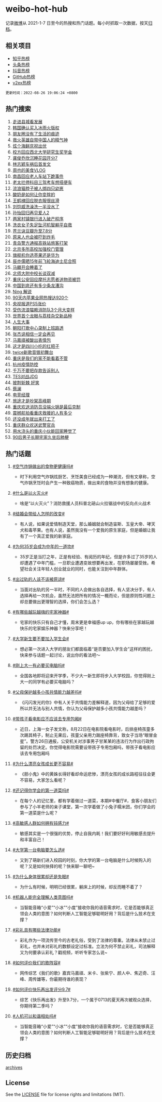 # weibo-hot-hub

记录[微博](https://www.weibo.com)从 2021-1-7 日至今的热搜和热门话题。每小时抓取一次数据，按天[归档](archives)。

## 相关项目

- [知乎热榜](https://github.com/lonnyzhang423/zhihu-hot-hub)
- [头条热榜](https://github.com/lonnyzhang423/toutiao-hot-hub)
- [抖音热榜](https://github.com/lonnyzhang423/douyin-hot-hub)
- [GitHub热榜](https://github.com/lonnyzhang423/github-hot-hub)
- [v2ex热榜](https://github.com/lonnyzhang423/v2ex-hot-hub)


`更新时间：2022-08-26 19:06:24 +0800`

## 热门搜索

1. [走进县城看发展](https://m.weibo.cn/search?containerid=100103type%3D1%26t%3D10%26q%3D%23%E8%B5%B0%E8%BF%9B%E5%8E%BF%E5%9F%8E%E7%9C%8B%E5%8F%91%E5%B1%95%23&stream_entry_id=51&isnewpage=1&extparam=seat%3D1%26c_type%3D51%26dgr%3D0%26cate%3D10103%26filter_type%3Drealtimehot%26pos%3D0%26display_time%3D1661511982%26pre_seqid%3D166151198244804251295&luicode=10000011&lfid=106003type%253D25%2526t%253D3%2526disable_hot%253D1%2526filter_type%253Drealtimehot)
1. [韩国确认买入冰雨火版权](https://m.weibo.cn/search?containerid=100103type%3D1%26t%3D10%26q%3D%23%E9%9F%A9%E5%9B%BD%E7%A1%AE%E8%AE%A4%E4%B9%B0%E5%85%A5%E5%86%B0%E9%9B%A8%E7%81%AB%E7%89%88%E6%9D%83%23&stream_entry_id=31&isnewpage=1&extparam=seat%3D1%26c_type%3D31%26dgr%3D0%26flag%3D1%26lcate%3D5001%26realpos%3D1%26filter_type%3Drealtimehot%26cate%3D0%26pos%3D0%26display_time%3D1661511982%26pre_seqid%3D166151198244804251295&luicode=10000011&lfid=106003type%253D25%2526t%253D3%2526disable_hot%253D1%2526filter_type%253Drealtimehot)
1. [朋友圈没有了生活的痕迹](http://m.weibo.cn/c/wbox?&id=j84w2uenjc&roomid=13034&q=%23%E6%9C%8B%E5%8F%8B%E5%9C%88%E6%B2%A1%E6%9C%89%E4%BA%86%E7%94%9F%E6%B4%BB%E7%9A%84%E7%97%95%E8%BF%B9%23&extparam=seat%3D1%26c_type%3D31%26dgr%3D0%26flag%3D0%26lcate%3D5001%26realpos%3D2%26filter_type%3Drealtimehot%26cate%3D0%26pos%3D1%26display_time%3D1661511982%26pre_seqid%3D166151198244804251295&luicode=10000011&lfid=106003type%253D25%2526t%253D3%2526disable_hot%253D1%2526filter_type%253Drealtimehot)
1. [救火英雄自带中国人的精气神](https://m.weibo.cn/search?containerid=100103type%3D1%26t%3D10%26q%3D%23%E6%95%91%E7%81%AB%E8%8B%B1%E9%9B%84%E8%87%AA%E5%B8%A6%E4%B8%AD%E5%9B%BD%E4%BA%BA%E7%9A%84%E7%B2%BE%E6%B0%94%E7%A5%9E%23&stream_entry_id=31&isnewpage=1&extparam=seat%3D1%26c_type%3D31%26dgr%3D0%26flag%3D16%26lcate%3D5001%26realpos%3D3%26filter_type%3Drealtimehot%26cate%3D0%26pos%3D2%26display_time%3D1661511982%26pre_seqid%3D166151198244804251295&luicode=10000011&lfid=106003type%253D25%2526t%253D3%2526disable_hot%253D1%2526filter_type%253Drealtimehot)
1. [炫个海鲜庆祝出伏](https://m.weibo.cn/search?containerid=100103type%3D1%26t%3D10%26q%3D%23%E7%82%AB%E4%B8%AA%E6%B5%B7%E9%B2%9C%E5%BA%86%E7%A5%9D%E5%87%BA%E4%BC%8F%23&stream_entry_id=31&isnewpage=1&extparam=seat%3D1%26c_type%3D31%26dgr%3D0%26filter_type%3Drealtimehot%26topic_ad%3D1%26lcate%3D5001%26cate%3D0%26adid%3D163713%26pos%3D3%26display_time%3D1661511982%26pre_seqid%3D166151198244804251295&luicode=10000011&lfid=106003type%253D25%2526t%253D3%2526disable_hot%253D1%2526filter_type%253Drealtimehot)
1. [校方回应西北大学研究生奖学金](https://m.weibo.cn/search?containerid=100103type%3D1%26t%3D10%26q%3D%23%E6%A0%A1%E6%96%B9%E5%9B%9E%E5%BA%94%E8%A5%BF%E5%8C%97%E5%A4%A7%E5%AD%A6%E7%A0%94%E7%A9%B6%E7%94%9F%E5%A5%96%E5%AD%A6%E9%87%91%23&stream_entry_id=31&isnewpage=1&extparam=seat%3D1%26c_type%3D31%26dgr%3D0%26flag%3D1%26lcate%3D5001%26realpos%3D4%26filter_type%3Drealtimehot%26cate%3D0%26pos%3D4%26display_time%3D1661511982%26pre_seqid%3D166151198244804251295&luicode=10000011&lfid=106003type%253D25%2526t%253D3%2526disable_hot%253D1%2526filter_type%253Drealtimehot)
1. [龚俊乔欣沉睡花园开分7](https://m.weibo.cn/search?containerid=100103type%3D1%26t%3D10%26q%3D%23%E9%BE%9A%E4%BF%8A%E4%B9%94%E6%AC%A3%E6%B2%89%E7%9D%A1%E8%8A%B1%E5%9B%AD%E5%BC%80%E5%88%867%23&stream_entry_id=31&isnewpage=1&extparam=seat%3D1%26c_type%3D31%26dgr%3D0%26flag%3D1%26lcate%3D5001%26realpos%3D5%26filter_type%3Drealtimehot%26cate%3D0%26pos%3D5%26display_time%3D1661511982%26pre_seqid%3D166151198244804251295&luicode=10000011&lfid=106003type%253D25%2526t%253D3%2526disable_hot%253D1%2526filter_type%253Drealtimehot)
1. [林志颖车祸后首发文](https://m.weibo.cn/search?containerid=100103type%3D1%26t%3D10%26q%3D%23%E6%9E%97%E5%BF%97%E9%A2%96%E8%BD%A6%E7%A5%B8%E5%90%8E%E9%A6%96%E5%8F%91%E6%96%87%23&stream_entry_id=31&isnewpage=1&extparam=seat%3D1%26c_type%3D31%26dgr%3D0%26flag%3D2%26lcate%3D5001%26realpos%3D6%26filter_type%3Drealtimehot%26cate%3D0%26pos%3D6%26display_time%3D1661511982%26pre_seqid%3D166151198244804251295&luicode=10000011&lfid=106003type%253D25%2526t%253D3%2526disable_hot%253D1%2526filter_type%253Drealtimehot)
1. [周也的美食VLOG](https://m.weibo.cn/search?containerid=100103type%3D1%26t%3D10%26q%3D%23%E5%91%A8%E4%B9%9F%E7%9A%84%E7%BE%8E%E9%A3%9FVLOG%23&stream_entry_id=31&isnewpage=1&extparam=seat%3D1%26c_type%3D31%26dgr%3D0%26filter_type%3Drealtimehot%26lcate%3D5001%26cate%3D0%26adid%3D163778%26pos%3D7%26display_time%3D1661511982%26pre_seqid%3D166151198244804251295&luicode=10000011&lfid=106003type%253D25%2526t%253D3%2526disable_hot%253D1%2526filter_type%253Drealtimehot)
1. [南昌回应老人车站下跪事件](https://m.weibo.cn/search?containerid=100103type%3D1%26t%3D10%26q%3D%23%E5%8D%97%E6%98%8C%E5%9B%9E%E5%BA%94%E8%80%81%E4%BA%BA%E8%BD%A6%E7%AB%99%E4%B8%8B%E8%B7%AA%E4%BA%8B%E4%BB%B6%23&stream_entry_id=31&isnewpage=1&extparam=seat%3D1%26c_type%3D31%26dgr%3D0%26flag%3D1%26lcate%3D5001%26realpos%3D7%26filter_type%3Drealtimehot%26cate%3D0%26pos%3D8%26display_time%3D1661511982%26pre_seqid%3D166151198244804251295&luicode=10000011&lfid=106003type%253D25%2526t%253D3%2526disable_hot%253D1%2526filter_type%253Drealtimehot)
1. [老太拦停科目三驾考车想搭便车](https://m.weibo.cn/search?containerid=100103type%3D1%26t%3D10%26q%3D%23%E8%80%81%E5%A4%AA%E6%8B%A6%E5%81%9C%E7%A7%91%E7%9B%AE%E4%B8%89%E9%A9%BE%E8%80%83%E8%BD%A6%E6%83%B3%E6%90%AD%E4%BE%BF%E8%BD%A6%23&stream_entry_id=31&isnewpage=1&extparam=seat%3D1%26c_type%3D31%26dgr%3D0%26flag%3D0%26lcate%3D5001%26realpos%3D8%26filter_type%3Drealtimehot%26cate%3D0%26pos%3D9%26display_time%3D1661511982%26pre_seqid%3D166151198244804251295&luicode=10000011&lfid=106003type%253D25%2526t%253D3%2526disable_hot%253D1%2526filter_type%253Drealtimehot)
1. [流浪猫脖子被人绑四只幼崽](https://m.weibo.cn/search?containerid=100103type%3D1%26t%3D10%26q%3D%23%E6%B5%81%E6%B5%AA%E7%8C%AB%E8%84%96%E5%AD%90%E8%A2%AB%E4%BA%BA%E7%BB%91%E5%9B%9B%E5%8F%AA%E5%B9%BC%E5%B4%BD%23&stream_entry_id=31&isnewpage=1&extparam=seat%3D1%26c_type%3D31%26dgr%3D0%26flag%3D0%26lcate%3D5001%26realpos%3D9%26filter_type%3Drealtimehot%26cate%3D0%26pos%3D10%26display_time%3D1661511982%26pre_seqid%3D166151198244804251295&luicode=10000011&lfid=106003type%253D25%2526t%253D3%2526disable_hot%253D1%2526filter_type%253Drealtimehot)
1. [酸奶是如何让你变胖的](https://m.weibo.cn/search?containerid=100103type%3D1%26t%3D10%26q%3D%23%E9%85%B8%E5%A5%B6%E6%98%AF%E5%A6%82%E4%BD%95%E8%AE%A9%E4%BD%A0%E5%8F%98%E8%83%96%E7%9A%84%23&stream_entry_id=31&isnewpage=1&extparam=seat%3D1%26c_type%3D31%26dgr%3D0%26flag%3D1%26lcate%3D5001%26realpos%3D10%26filter_type%3Drealtimehot%26cate%3D0%26pos%3D11%26display_time%3D1661511982%26pre_seqid%3D166151198244804251295&luicode=10000011&lfid=106003type%253D25%2526t%253D3%2526disable_hot%253D1%2526filter_type%253Drealtimehot)
1. [王鹤棣回应脱衣服很丝滑](https://m.weibo.cn/search?containerid=100103type%3D1%26t%3D10%26q%3D%23%E7%8E%8B%E9%B9%A4%E6%A3%A3%E5%9B%9E%E5%BA%94%E8%84%B1%E8%A1%A3%E6%9C%8D%E5%BE%88%E4%B8%9D%E6%BB%91%23&stream_entry_id=31&isnewpage=1&extparam=seat%3D1%26c_type%3D31%26dgr%3D0%26flag%3D1%26lcate%3D5001%26realpos%3D11%26filter_type%3Drealtimehot%26cate%3D0%26pos%3D12%26display_time%3D1661511982%26pre_seqid%3D166151198244804251295&luicode=10000011&lfid=106003type%253D25%2526t%253D3%2526disable_hot%253D1%2526filter_type%253Drealtimehot)
1. [刘恺威洗澡洗一半没水了](https://m.weibo.cn/search?containerid=100103type%3D1%26t%3D10%26q%3D%23%E5%88%98%E6%81%BA%E5%A8%81%E6%B4%97%E6%BE%A1%E6%B4%97%E4%B8%80%E5%8D%8A%E6%B2%A1%E6%B0%B4%E4%BA%86%23&stream_entry_id=31&isnewpage=1&extparam=seat%3D1%26c_type%3D31%26dgr%3D0%26flag%3D2%26lcate%3D5001%26realpos%3D12%26filter_type%3Drealtimehot%26cate%3D0%26pos%3D13%26display_time%3D1661511982%26pre_seqid%3D166151198244804251295&luicode=10000011&lfid=106003type%253D25%2526t%253D3%2526disable_hot%253D1%2526filter_type%253Drealtimehot)
1. [孙怡回归再见爱人2](https://m.weibo.cn/search?containerid=100103type%3D1%26t%3D10%26q%3D%23%E5%AD%99%E6%80%A1%E5%9B%9E%E5%BD%92%E5%86%8D%E8%A7%81%E7%88%B1%E4%BA%BA2%23&stream_entry_id=31&isnewpage=1&extparam=seat%3D1%26c_type%3D31%26dgr%3D0%26flag%3D1%26lcate%3D5001%26realpos%3D13%26filter_type%3Drealtimehot%26cate%3D0%26pos%3D14%26display_time%3D1661511982%26pre_seqid%3D166151198244804251295&luicode=10000011&lfid=106003type%253D25%2526t%253D3%2526disable_hot%253D1%2526filter_type%253Drealtimehot)
1. [两家村镇银行进入破产程序](https://m.weibo.cn/search?containerid=100103type%3D1%26t%3D10%26q%3D%23%E4%B8%A4%E5%AE%B6%E6%9D%91%E9%95%87%E9%93%B6%E8%A1%8C%E8%BF%9B%E5%85%A5%E7%A0%B4%E4%BA%A7%E7%A8%8B%E5%BA%8F%23&stream_entry_id=31&isnewpage=1&extparam=seat%3D1%26c_type%3D31%26dgr%3D0%26flag%3D1%26lcate%3D5001%26realpos%3D14%26filter_type%3Drealtimehot%26cate%3D0%26pos%3D15%26display_time%3D1661511982%26pre_seqid%3D166151198244804251295&luicode=10000011&lfid=106003type%253D25%2526t%253D3%2526disable_hot%253D1%2526filter_type%253Drealtimehot)
1. [洗衣女子失足坠河机智躺平自救](https://m.weibo.cn/search?containerid=100103type%3D1%26t%3D10%26q%3D%23%E6%B4%97%E8%A1%A3%E5%A5%B3%E5%AD%90%E5%A4%B1%E8%B6%B3%E5%9D%A0%E6%B2%B3%E6%9C%BA%E6%99%BA%E8%BA%BA%E5%B9%B3%E8%87%AA%E6%95%91%23&stream_entry_id=31&isnewpage=1&extparam=seat%3D1%26c_type%3D31%26dgr%3D0%26flag%3D0%26lcate%3D5001%26realpos%3D15%26filter_type%3Drealtimehot%26cate%3D0%26pos%3D16%26display_time%3D1661511982%26pre_seqid%3D166151198244804251295&luicode=10000011&lfid=106003type%253D25%2526t%253D3%2526disable_hot%253D1%2526filter_type%253Drealtimehot)
1. [苍兰诀豆瓣升至7.8分](https://m.weibo.cn/search?containerid=100103type%3D1%26t%3D10%26q%3D%23%E8%8B%8D%E5%85%B0%E8%AF%80%E8%B1%86%E7%93%A3%E5%8D%87%E8%87%B37.8%E5%88%86%23&stream_entry_id=31&isnewpage=1&extparam=seat%3D1%26c_type%3D31%26dgr%3D0%26flag%3D1%26lcate%3D5001%26realpos%3D16%26filter_type%3Drealtimehot%26cate%3D0%26pos%3D17%26display_time%3D1661511982%26pre_seqid%3D166151198244804251295&luicode=10000011&lfid=106003type%253D25%2526t%253D3%2526disable_hot%253D1%2526filter_type%253Drealtimehot)
1. [原来人也会被吓到炸毛](https://m.weibo.cn/search?containerid=100103type%3D1%26t%3D10%26q%3D%23%E5%8E%9F%E6%9D%A5%E4%BA%BA%E4%B9%9F%E4%BC%9A%E8%A2%AB%E5%90%93%E5%88%B0%E7%82%B8%E6%AF%9B%23&stream_entry_id=31&isnewpage=1&extparam=seat%3D1%26c_type%3D31%26dgr%3D0%26flag%3D1%26lcate%3D5001%26realpos%3D17%26filter_type%3Drealtimehot%26cate%3D0%26pos%3D18%26display_time%3D1661511982%26pre_seqid%3D166151198244804251295&luicode=10000011&lfid=106003type%253D25%2526t%253D3%2526disable_hot%253D1%2526filter_type%253Drealtimehot)
1. [青岛警方通报高铁站旅客打架](https://m.weibo.cn/search?containerid=100103type%3D1%26t%3D10%26q%3D%23%E9%9D%92%E5%B2%9B%E8%AD%A6%E6%96%B9%E9%80%9A%E6%8A%A5%E9%AB%98%E9%93%81%E7%AB%99%E6%97%85%E5%AE%A2%E6%89%93%E6%9E%B6%23&stream_entry_id=31&isnewpage=1&extparam=seat%3D1%26c_type%3D31%26dgr%3D0%26flag%3D0%26lcate%3D5001%26realpos%3D18%26filter_type%3Drealtimehot%26cate%3D0%26pos%3D19%26display_time%3D1661511982%26pre_seqid%3D166151198244804251295&luicode=10000011&lfid=106003type%253D25%2526t%253D3%2526disable_hot%253D1%2526filter_type%253Drealtimehot)
1. [北京多所高校加强校门管理](https://m.weibo.cn/search?containerid=100103type%3D1%26t%3D10%26q%3D%23%E5%8C%97%E4%BA%AC%E5%A4%9A%E6%89%80%E9%AB%98%E6%A0%A1%E5%8A%A0%E5%BC%BA%E6%A0%A1%E9%97%A8%E7%AE%A1%E7%90%86%23&stream_entry_id=31&isnewpage=1&extparam=seat%3D1%26c_type%3D31%26dgr%3D0%26flag%3D1%26lcate%3D5001%26realpos%3D19%26filter_type%3Drealtimehot%26cate%3D0%26pos%3D20%26display_time%3D1661511982%26pre_seqid%3D166151198244804251295&luicode=10000011&lfid=106003type%253D25%2526t%253D3%2526disable_hot%253D1%2526filter_type%253Drealtimehot)
1. [旗舰机你选苹果还是华为](http://m.weibo.cn/c/wbox?&id=j84w2uenjc&roomid=13060&q=%23%E6%97%97%E8%88%B0%E6%9C%BA%E4%BD%A0%E9%80%89%E8%8B%B9%E6%9E%9C%E8%BF%98%E6%98%AF%E5%8D%8E%E4%B8%BA%23&extparam=seat%3D1%26c_type%3D31%26dgr%3D0%26flag%3D0%26lcate%3D5001%26realpos%3D20%26filter_type%3Drealtimehot%26cate%3D0%26pos%3D21%26display_time%3D1661511982%26pre_seqid%3D166151198244804251295&luicode=10000011&lfid=106003type%253D25%2526t%253D3%2526disable_hot%253D1%2526filter_type%253Drealtimehot)
1. [辰亦儒晒15年前飞轮海迪士尼合照](https://m.weibo.cn/search?containerid=100103type%3D1%26t%3D10%26q%3D%23%E8%BE%B0%E4%BA%A6%E5%84%92%E6%99%9215%E5%B9%B4%E5%89%8D%E9%A3%9E%E8%BD%AE%E6%B5%B7%E8%BF%AA%E5%A3%AB%E5%B0%BC%E5%90%88%E7%85%A7%23&stream_entry_id=31&isnewpage=1&extparam=seat%3D1%26c_type%3D31%26dgr%3D0%26flag%3D0%26lcate%3D5001%26realpos%3D21%26filter_type%3Drealtimehot%26cate%3D0%26pos%3D22%26display_time%3D1661511982%26pre_seqid%3D166151198244804251295&luicode=10000011&lfid=106003type%253D25%2526t%253D3%2526disable_hot%253D1%2526filter_type%253Drealtimehot)
1. [马頔开会睡着了](https://m.weibo.cn/search?containerid=100103type%3D1%26t%3D10%26q%3D%23%E9%A9%AC%E9%A0%94%E5%BC%80%E4%BC%9A%E7%9D%A1%E7%9D%80%E4%BA%86%23&stream_entry_id=31&isnewpage=1&extparam=seat%3D1%26c_type%3D31%26dgr%3D0%26flag%3D1%26lcate%3D5001%26realpos%3D22%26filter_type%3Drealtimehot%26cate%3D0%26pos%3D23%26display_time%3D1661511982%26pre_seqid%3D166151198244804251295&luicode=10000011&lfid=106003type%253D25%2526t%253D3%2526disable_hot%253D1%2526filter_type%253Drealtimehot)
1. [北师大附中校长谈双减](https://m.weibo.cn/search?containerid=100103type%3D1%26t%3D10%26q%3D%23%E5%8C%97%E5%B8%88%E5%A4%A7%E9%99%84%E4%B8%AD%E6%A0%A1%E9%95%BF%E8%B0%88%E5%8F%8C%E5%87%8F%23&stream_entry_id=31&isnewpage=1&extparam=seat%3D1%26c_type%3D31%26dgr%3D0%26flag%3D1%26lcate%3D5001%26realpos%3D23%26filter_type%3Drealtimehot%26cate%3D0%26pos%3D24%26display_time%3D1661511982%26pre_seqid%3D166151198244804251295&luicode=10000011&lfid=106003type%253D25%2526t%253D3%2526disable_hot%253D1%2526filter_type%253Drealtimehot)
1. [重庆公安回应摩托志愿者送物资被罚](https://m.weibo.cn/search?containerid=100103type%3D1%26t%3D10%26q%3D%23%E9%87%8D%E5%BA%86%E5%85%AC%E5%AE%89%E5%9B%9E%E5%BA%94%E6%91%A9%E6%89%98%E5%BF%97%E6%84%BF%E8%80%85%E9%80%81%E7%89%A9%E8%B5%84%E8%A2%AB%E7%BD%9A%23&stream_entry_id=31&isnewpage=1&extparam=seat%3D1%26c_type%3D31%26dgr%3D0%26flag%3D0%26lcate%3D5001%26realpos%3D24%26filter_type%3Drealtimehot%26cate%3D0%26pos%3D25%26display_time%3D1661511982%26pre_seqid%3D166151198244804251295&luicode=10000011&lfid=106003type%253D25%2526t%253D3%2526disable_hot%253D1%2526filter_type%253Drealtimehot)
1. [中国到底还有多少条龙漕沟](https://m.weibo.cn/search?containerid=100103type%3D1%26t%3D10%26q%3D%23%E4%B8%AD%E5%9B%BD%E5%88%B0%E5%BA%95%E8%BF%98%E6%9C%89%E5%A4%9A%E5%B0%91%E6%9D%A1%E9%BE%99%E6%BC%95%E6%B2%9F%23&stream_entry_id=31&isnewpage=1&extparam=seat%3D1%26c_type%3D31%26dgr%3D0%26flag%3D1%26lcate%3D5001%26realpos%3D25%26filter_type%3Drealtimehot%26cate%3D0%26pos%3D26%26display_time%3D1661511982%26pre_seqid%3D166151198244804251295&luicode=10000011&lfid=106003type%253D25%2526t%253D3%2526disable_hot%253D1%2526filter_type%253Drealtimehot)
1. [Ning 解说](https://m.weibo.cn/search?containerid=100103type%3D1%26t%3D10%26q%3DNing+%E8%A7%A3%E8%AF%B4&stream_entry_id=31&isnewpage=1&extparam=seat%3D1%26c_type%3D31%26dgr%3D0%26flag%3D1%26lcate%3D5001%26realpos%3D26%26filter_type%3Drealtimehot%26cate%3D0%26pos%3D27%26display_time%3D1661511982%26pre_seqid%3D166151198244804251295&luicode=10000011&lfid=106003type%253D25%2526t%253D3%2526disable_hot%253D1%2526filter_type%253Drealtimehot)
1. [90天内苹果全网热搜达920个](https://m.weibo.cn/search?containerid=100103type%3D1%26t%3D10%26q%3D%2390%E5%A4%A9%E5%86%85%E8%8B%B9%E6%9E%9C%E5%85%A8%E7%BD%91%E7%83%AD%E6%90%9C%E8%BE%BE920%E4%B8%AA%23&stream_entry_id=31&isnewpage=1&extparam=seat%3D1%26c_type%3D31%26dgr%3D0%26flag%3D0%26lcate%3D5001%26realpos%3D27%26filter_type%3Drealtimehot%26cate%3D0%26pos%3D28%26display_time%3D1661511982%26pre_seqid%3D166151198244804251295&luicode=10000011&lfid=106003type%253D25%2526t%253D3%2526disable_hot%253D1%2526filter_type%253Drealtimehot)
1. [央视报道PS5涨价](https://m.weibo.cn/search?containerid=100103type%3D1%26t%3D10%26q%3D%23%E5%A4%AE%E8%A7%86%E6%8A%A5%E9%81%93PS5%E6%B6%A8%E4%BB%B7%23&stream_entry_id=31&isnewpage=1&extparam=seat%3D1%26c_type%3D31%26dgr%3D0%26flag%3D0%26lcate%3D5001%26realpos%3D28%26filter_type%3Drealtimehot%26cate%3D0%26pos%3D29%26display_time%3D1661511982%26pre_seqid%3D166151198244804251295&luicode=10000011&lfid=106003type%253D25%2526t%253D3%2526disable_hot%253D1%2526filter_type%253Drealtimehot)
1. [受伤流浪猫赖消防队3个月大变样](https://m.weibo.cn/search?containerid=100103type%3D1%26t%3D10%26q%3D%23%E5%8F%97%E4%BC%A4%E6%B5%81%E6%B5%AA%E7%8C%AB%E8%B5%96%E6%B6%88%E9%98%B2%E9%98%9F3%E4%B8%AA%E6%9C%88%E5%A4%A7%E5%8F%98%E6%A0%B7%23&stream_entry_id=31&isnewpage=1&extparam=seat%3D1%26c_type%3D31%26dgr%3D0%26flag%3D0%26lcate%3D5001%26realpos%3D29%26filter_type%3Drealtimehot%26cate%3D0%26pos%3D30%26display_time%3D1661511982%26pre_seqid%3D166151198244804251295&luicode=10000011&lfid=106003type%253D25%2526t%253D3%2526disable_hot%253D1%2526filter_type%253Drealtimehot)
1. [世界首个龙眼与荔枝杂交新品种](https://m.weibo.cn/search?containerid=100103type%3D1%26t%3D10%26q%3D%23%E4%B8%96%E7%95%8C%E9%A6%96%E4%B8%AA%E9%BE%99%E7%9C%BC%E4%B8%8E%E8%8D%94%E6%9E%9D%E6%9D%82%E4%BA%A4%E6%96%B0%E5%93%81%E7%A7%8D%23&stream_entry_id=31&isnewpage=1&extparam=seat%3D1%26c_type%3D31%26dgr%3D0%26flag%3D1%26lcate%3D5001%26realpos%3D30%26filter_type%3Drealtimehot%26cate%3D0%26pos%3D31%26display_time%3D1661511982%26pre_seqid%3D166151198244804251295&luicode=10000011&lfid=106003type%253D25%2526t%253D3%2526disable_hot%253D1%2526filter_type%253Drealtimehot)
1. [人生大事](https://m.weibo.cn/search?containerid=100103type%3D1%26t%3D10%26q%3D%E4%BA%BA%E7%94%9F%E5%A4%A7%E4%BA%8B&stream_entry_id=31&isnewpage=1&extparam=seat%3D1%26c_type%3D31%26dgr%3D0%26flag%3D1%26lcate%3D5001%26realpos%3D31%26filter_type%3Drealtimehot%26cate%3D0%26pos%3D32%26display_time%3D1661511982%26pre_seqid%3D166151198244804251295&luicode=10000011&lfid=106003type%253D25%2526t%253D3%2526disable_hot%253D1%2526filter_type%253Drealtimehot)
1. [朝阳打歌中心录制上班路透](https://m.weibo.cn/search?containerid=100103type%3D1%26t%3D10%26q%3D%23%E6%9C%9D%E9%98%B3%E6%89%93%E6%AD%8C%E4%B8%AD%E5%BF%83%E5%BD%95%E5%88%B6%E4%B8%8A%E7%8F%AD%E8%B7%AF%E9%80%8F%23&stream_entry_id=31&isnewpage=1&extparam=seat%3D1%26c_type%3D31%26dgr%3D0%26flag%3D1%26lcate%3D5001%26realpos%3D32%26filter_type%3Drealtimehot%26cate%3D0%26pos%3D33%26display_time%3D1661511982%26pre_seqid%3D166151198244804251295&luicode=10000011&lfid=106003type%253D25%2526t%253D3%2526disable_hot%253D1%2526filter_type%253Drealtimehot)
1. [张杰说相信一定会再见](https://m.weibo.cn/search?containerid=100103type%3D1%26t%3D10%26q%3D%23%E5%BC%A0%E6%9D%B0%E8%AF%B4%E7%9B%B8%E4%BF%A1%E4%B8%80%E5%AE%9A%E4%BC%9A%E5%86%8D%E8%A7%81%23&stream_entry_id=31&isnewpage=1&extparam=seat%3D1%26c_type%3D31%26dgr%3D0%26flag%3D0%26lcate%3D5001%26realpos%3D33%26filter_type%3Drealtimehot%26cate%3D0%26pos%3D34%26display_time%3D1661511982%26pre_seqid%3D166151198244804251295&luicode=10000011&lfid=106003type%253D25%2526t%253D3%2526disable_hot%253D1%2526filter_type%253Drealtimehot)
1. [马嘉祺被酸出表情包](https://m.weibo.cn/search?containerid=100103type%3D1%26t%3D10%26q%3D%23%E9%A9%AC%E5%98%89%E7%A5%BA%E8%A2%AB%E9%85%B8%E5%87%BA%E8%A1%A8%E6%83%85%E5%8C%85%23&stream_entry_id=31&isnewpage=1&extparam=seat%3D1%26c_type%3D31%26dgr%3D0%26flag%3D1%26lcate%3D5001%26realpos%3D34%26filter_type%3Drealtimehot%26cate%3D0%26pos%3D35%26display_time%3D1661511982%26pre_seqid%3D166151198244804251295&luicode=10000011&lfid=106003type%253D25%2526t%253D3%2526disable_hot%253D1%2526filter_type%253Drealtimehot)
1. [这才是四川小吃的扛把子](https://m.weibo.cn/search?containerid=100103type%3D1%26t%3D10%26q%3D%23%E8%BF%99%E6%89%8D%E6%98%AF%E5%9B%9B%E5%B7%9D%E5%B0%8F%E5%90%83%E7%9A%84%E6%89%9B%E6%8A%8A%E5%AD%90%23&stream_entry_id=31&isnewpage=1&extparam=seat%3D1%26c_type%3D31%26dgr%3D0%26flag%3D1%26lcate%3D5001%26realpos%3D35%26filter_type%3Drealtimehot%26cate%3D0%26pos%3D36%26display_time%3D1661511982%26pre_seqid%3D166151198244804251295&luicode=10000011&lfid=106003type%253D25%2526t%253D3%2526disable_hot%253D1%2526filter_type%253Drealtimehot)
1. [twice新歌音银初舞台](https://m.weibo.cn/search?containerid=100103type%3D1%26t%3D10%26q%3D%23twice%E6%96%B0%E6%AD%8C%E9%9F%B3%E9%93%B6%E5%88%9D%E8%88%9E%E5%8F%B0%23&stream_entry_id=31&isnewpage=1&extparam=seat%3D1%26c_type%3D31%26dgr%3D0%26flag%3D1%26lcate%3D5001%26realpos%3D36%26filter_type%3Drealtimehot%26cate%3D0%26pos%3D37%26display_time%3D1661511982%26pre_seqid%3D166151198244804251295&luicode=10000011&lfid=106003type%253D25%2526t%253D3%2526disable_hot%253D1%2526filter_type%253Drealtimehot)
1. [重庆是我们的家不能看着不管](https://m.weibo.cn/search?containerid=100103type%3D1%26t%3D10%26q%3D%23%E9%87%8D%E5%BA%86%E6%98%AF%E6%88%91%E4%BB%AC%E7%9A%84%E5%AE%B6%E4%B8%8D%E8%83%BD%E7%9C%8B%E7%9D%80%E4%B8%8D%E7%AE%A1%23&stream_entry_id=31&isnewpage=1&extparam=seat%3D1%26c_type%3D31%26dgr%3D0%26flag%3D0%26lcate%3D5001%26realpos%3D37%26filter_type%3Drealtimehot%26cate%3D0%26pos%3D38%26display_time%3D1661511982%26pre_seqid%3D166151198244804251295&luicode=10000011&lfid=106003type%253D25%2526t%253D3%2526disable_hot%253D1%2526filter_type%253Drealtimehot)
1. [杭州疫情防控](https://m.weibo.cn/search?containerid=100103type%3D1%26t%3D10%26q%3D%23%E6%9D%AD%E5%B7%9E%E7%96%AB%E6%83%85%E9%98%B2%E6%8E%A7%23&stream_entry_id=31&isnewpage=1&extparam=seat%3D1%26c_type%3D31%26dgr%3D0%26flag%3D0%26lcate%3D5001%26realpos%3D38%26filter_type%3Drealtimehot%26cate%3D0%26pos%3D39%26display_time%3D1661511982%26pre_seqid%3D166151198244804251295&luicode=10000011&lfid=106003type%253D25%2526t%253D3%2526disable_hot%253D1%2526filter_type%253Drealtimehot)
1. [千万不要把存款告诉别人](https://m.weibo.cn/search?containerid=100103type%3D1%26t%3D10%26q%3D%23%E5%8D%83%E4%B8%87%E4%B8%8D%E8%A6%81%E6%8A%8A%E5%AD%98%E6%AC%BE%E5%91%8A%E8%AF%89%E5%88%AB%E4%BA%BA%23&stream_entry_id=31&isnewpage=1&extparam=seat%3D1%26c_type%3D31%26dgr%3D0%26flag%3D1%26lcate%3D5001%26realpos%3D39%26filter_type%3Drealtimehot%26cate%3D0%26pos%3D40%26display_time%3D1661511982%26pre_seqid%3D166151198244804251295&luicode=10000011&lfid=106003type%253D25%2526t%253D3%2526disable_hot%253D1%2526filter_type%253Drealtimehot)
1. [TES对战JDG](https://m.weibo.cn/search?containerid=100103type%3D1%26t%3D10%26q%3D%23TES%E5%AF%B9%E6%88%98JDG%23&stream_entry_id=31&isnewpage=1&extparam=seat%3D1%26c_type%3D31%26dgr%3D0%26flag%3D0%26lcate%3D5001%26realpos%3D40%26filter_type%3Drealtimehot%26cate%3D0%26pos%3D41%26display_time%3D1661511982%26pre_seqid%3D166151198244804251295&luicode=10000011&lfid=106003type%253D25%2526t%253D3%2526disable_hot%253D1%2526filter_type%253Drealtimehot)
1. [披荆斩棘 好笑](https://m.weibo.cn/search?containerid=100103type%3D1%26t%3D10%26q%3D%E6%8A%AB%E8%8D%86%E6%96%A9%E6%A3%98+%E5%A5%BD%E7%AC%91&stream_entry_id=31&isnewpage=1&extparam=seat%3D1%26c_type%3D31%26dgr%3D0%26flag%3D0%26lcate%3D5001%26realpos%3D41%26filter_type%3Drealtimehot%26cate%3D0%26pos%3D42%26display_time%3D1661511982%26pre_seqid%3D166151198244804251295&luicode=10000011&lfid=106003type%253D25%2526t%253D3%2526disable_hot%253D1%2526filter_type%253Drealtimehot)
1. [蔡澜](https://m.weibo.cn/search?containerid=100103type%3D1%26t%3D10%26q%3D%E8%94%A1%E6%BE%9C&stream_entry_id=31&isnewpage=1&extparam=seat%3D1%26c_type%3D31%26dgr%3D0%26flag%3D0%26lcate%3D5001%26realpos%3D42%26filter_type%3Drealtimehot%26cate%3D0%26pos%3D43%26display_time%3D1661511982%26pre_seqid%3D166151198244804251295&luicode=10000011&lfid=106003type%253D25%2526t%253D3%2526disable_hot%253D1%2526filter_type%253Drealtimehot)
1. [电竞经理](https://m.weibo.cn/search?containerid=100103type%3D1%26t%3D10%26q%3D%E7%94%B5%E7%AB%9E%E7%BB%8F%E7%90%86&stream_entry_id=31&isnewpage=1&extparam=seat%3D1%26c_type%3D31%26dgr%3D0%26flag%3D1%26lcate%3D5001%26realpos%3D43%26filter_type%3Drealtimehot%26cate%3D0%26pos%3D44%26display_time%3D1661511982%26pre_seqid%3D166151198244804251295&luicode=10000011&lfid=106003type%253D25%2526t%253D3%2526disable_hot%253D1%2526filter_type%253Drealtimehot)
1. [旅途才是吵架高峰期](https://m.weibo.cn/search?containerid=100103type%3D1%26t%3D10%26q%3D%23%E6%97%85%E9%80%94%E6%89%8D%E6%98%AF%E5%90%B5%E6%9E%B6%E9%AB%98%E5%B3%B0%E6%9C%9F%23&stream_entry_id=31&isnewpage=1&extparam=seat%3D1%26c_type%3D31%26dgr%3D0%26flag%3D0%26lcate%3D5001%26realpos%3D44%26filter_type%3Drealtimehot%26cate%3D0%26pos%3D45%26display_time%3D1661511982%26pre_seqid%3D166151198244804251295&luicode=10000011&lfid=106003type%253D25%2526t%253D3%2526disable_hot%253D1%2526filter_type%253Drealtimehot)
1. [重庆欢送消防员没端火锅是最后克制](https://m.weibo.cn/search?containerid=100103type%3D1%26t%3D10%26q%3D%23%E9%87%8D%E5%BA%86%E6%AC%A2%E9%80%81%E6%B6%88%E9%98%B2%E5%91%98%E6%B2%A1%E7%AB%AF%E7%81%AB%E9%94%85%E6%98%AF%E6%9C%80%E5%90%8E%E5%85%8B%E5%88%B6%23&stream_entry_id=31&isnewpage=1&extparam=seat%3D1%26c_type%3D31%26dgr%3D0%26flag%3D1%26lcate%3D5001%26realpos%3D45%26filter_type%3Drealtimehot%26cate%3D0%26pos%3D46%26display_time%3D1661511982%26pre_seqid%3D166151198244804251295&luicode=10000011&lfid=106003type%253D25%2526t%253D3%2526disable_hot%253D1%2526filter_type%253Drealtimehot)
1. [震撼航拍看重庆救援的人有多少](https://m.weibo.cn/search?containerid=100103type%3D1%26t%3D10%26q%3D%23%E9%9C%87%E6%92%BC%E8%88%AA%E6%8B%8D%E7%9C%8B%E9%87%8D%E5%BA%86%E6%95%91%E6%8F%B4%E7%9A%84%E4%BA%BA%E6%9C%89%E5%A4%9A%E5%B0%91%23&stream_entry_id=31&isnewpage=1&extparam=seat%3D1%26c_type%3D31%26dgr%3D0%26flag%3D0%26lcate%3D5001%26realpos%3D46%26filter_type%3Drealtimehot%26cate%3D0%26pos%3D47%26display_time%3D1661511982%26pre_seqid%3D166151198244804251295&luicode=10000011&lfid=106003type%253D25%2526t%253D3%2526disable_hot%253D1%2526filter_type%253Drealtimehot)
1. [还没成年就出来打工了](https://m.weibo.cn/search?containerid=100103type%3D1%26t%3D10%26q%3D%23%E8%BF%98%E6%B2%A1%E6%88%90%E5%B9%B4%E5%B0%B1%E5%87%BA%E6%9D%A5%E6%89%93%E5%B7%A5%E4%BA%86%23&stream_entry_id=31&isnewpage=1&extparam=seat%3D1%26c_type%3D31%26dgr%3D0%26flag%3D1%26lcate%3D5001%26realpos%3D47%26filter_type%3Drealtimehot%26cate%3D0%26pos%3D48%26display_time%3D1661511982%26pre_seqid%3D166151198244804251295&luicode=10000011&lfid=106003type%253D25%2526t%253D3%2526disable_hot%253D1%2526filter_type%253Drealtimehot)
1. [重庆群众欢送武警官兵](https://m.weibo.cn/search?containerid=100103type%3D1%26t%3D10%26q%3D%23%E9%87%8D%E5%BA%86%E7%BE%A4%E4%BC%97%E6%AC%A2%E9%80%81%E6%AD%A6%E8%AD%A6%E5%AE%98%E5%85%B5%23&stream_entry_id=31&isnewpage=1&extparam=seat%3D1%26c_type%3D31%26dgr%3D0%26flag%3D0%26lcate%3D5001%26realpos%3D48%26filter_type%3Drealtimehot%26cate%3D0%26pos%3D49%26display_time%3D1661511982%26pre_seqid%3D166151198244804251295&luicode=10000011&lfid=106003type%253D25%2526t%253D3%2526disable_hot%253D1%2526filter_type%253Drealtimehot)
1. [用水浇头的重庆小伙能回家睡觉了](https://m.weibo.cn/search?containerid=100103type%3D1%26t%3D10%26q%3D%23%E7%94%A8%E6%B0%B4%E6%B5%87%E5%A4%B4%E7%9A%84%E9%87%8D%E5%BA%86%E5%B0%8F%E4%BC%99%E8%83%BD%E5%9B%9E%E5%AE%B6%E7%9D%A1%E8%A7%89%E4%BA%86%23&stream_entry_id=31&isnewpage=1&extparam=seat%3D1%26c_type%3D31%26dgr%3D0%26flag%3D0%26lcate%3D5001%26realpos%3D49%26filter_type%3Drealtimehot%26cate%3D0%26pos%3D50%26display_time%3D1661511982%26pre_seqid%3D166151198244804251295&luicode=10000011&lfid=106003type%253D25%2526t%253D3%2526disable_hot%253D1%2526filter_type%253Drealtimehot)
1. [90后男子长期宅家久坐后肺梗](https://m.weibo.cn/search?containerid=100103type%3D1%26t%3D10%26q%3D%2390%E5%90%8E%E7%94%B7%E5%AD%90%E9%95%BF%E6%9C%9F%E5%AE%85%E5%AE%B6%E4%B9%85%E5%9D%90%E5%90%8E%E8%82%BA%E6%A2%97%23&stream_entry_id=31&isnewpage=1&extparam=seat%3D1%26c_type%3D31%26dgr%3D0%26flag%3D0%26lcate%3D5001%26realpos%3D50%26filter_type%3Drealtimehot%26cate%3D0%26pos%3D51%26display_time%3D1661511982%26pre_seqid%3D166151198244804251295&luicode=10000011&lfid=106003type%253D25%2526t%253D3%2526disable_hot%253D1%2526filter_type%253Drealtimehot)

## 热门话题

1. [#空气炸锅做出的食物更健康吗#](https://m.weibo.cn/search?containerid=231522type%3D1%26t%3D10%26q%3D%23%E7%A9%BA%E6%B0%94%E7%82%B8%E9%94%85%E5%81%9A%E5%87%BA%E7%9A%84%E9%A3%9F%E7%89%A9%E6%9B%B4%E5%81%A5%E5%BA%B7%E5%90%97%23&stream_entry_id=128&isnewpage=1&extparam=seat%3D1%26lcate%3D5004%26dgr%3D0%26cate%3D5004%26unitid%3Dm1661511639%26c_type%3D128%26pos%3D1-0-0%26display_time%3D1661511983%26pre_seqid%3D1661511983900023474762&luicode=10000011&lfid=231648_-_4)
    - 时下利用空气炸锅炫厨艺、烹饪美食已经成为一种潮流，但有文章称，空气炸锅烹饪时会产生一种致癌物质，做出来的食物并没有想象的健康。

1. [#什么是以火灭火#](https://m.weibo.cn/search?containerid=231522type%3D1%26t%3D10%26q%3D%23%E4%BB%80%E4%B9%88%E6%98%AF%E4%BB%A5%E7%81%AB%E7%81%AD%E7%81%AB%23&stream_entry_id=128&isnewpage=1&extparam=seat%3D1%26lcate%3D5004%26dgr%3D0%26cate%3D5004%26unitid%3D1661479306167%26c_type%3D128%26pos%3D1-0-1%26display_time%3D1661511983%26pre_seqid%3D1661511983900023474762&luicode=10000011&lfid=231648_-_4)
    - 啥是“以火灭火”？消防救援人员科普北碚山火拉锯战中的反向点火战术

1. [#结婚会带给人怎样的改变#](https://m.weibo.cn/search?containerid=231522type%3D1%26t%3D10%26q%3D%23%E7%BB%93%E5%A9%9A%E4%BC%9A%E5%B8%A6%E7%BB%99%E4%BA%BA%E6%80%8E%E6%A0%B7%E7%9A%84%E6%94%B9%E5%8F%98%23&stream_entry_id=128&isnewpage=1&extparam=seat%3D1%26lcate%3D5004%26dgr%3D0%26cate%3D5004%26unitid%3D1661440008703%26c_type%3D128%26pos%3D1-0-2%26display_time%3D1661511983%26pre_seqid%3D1661511983900023474762&luicode=10000011&lfid=231648_-_4)
    - 有人说，如果说爱情制造天堂，那么婚姻就会制造宙斯、玉皇大帝、哮天犬和毒苹果。也有人说，虽然我没有一个爱我的原生家庭，但是婚姻让我有了一个真正爱我的新家庭。

1. [#为何35岁会成为中年的一道坎#](https://m.weibo.cn/search?containerid=231522type%3D1%26t%3D10%26q%3D%23%E4%B8%BA%E4%BD%9535%E5%B2%81%E4%BC%9A%E6%88%90%E4%B8%BA%E4%B8%AD%E5%B9%B4%E7%9A%84%E4%B8%80%E9%81%93%E5%9D%8E%23&stream_entry_id=128&isnewpage=1&extparam=seat%3D1%26lcate%3D5004%26dgr%3D0%26cate%3D5004%26unitid%3D1661430105353%26c_type%3D128%26pos%3D1-0-3%26display_time%3D1661511983%26pre_seqid%3D1661511983900023474762&luicode=10000011&lfid=231648_-_4)
    - 35岁正是当打之年，正是有经验、有阅历的年纪，但是许多过了35岁的人却遭遇了中年门槛，一旦职业遭遇变故想要再出发，在职场屡屡受挫。希望社会关注年轻人创业就业的同时，也能关注到中年群体。

1. [#出过轨的人该不该被原谅#](https://m.weibo.cn/search?containerid=231522type%3D1%26t%3D10%26q%3D%23%E5%87%BA%E8%BF%87%E8%BD%A8%E7%9A%84%E4%BA%BA%E8%AF%A5%E4%B8%8D%E8%AF%A5%E8%A2%AB%E5%8E%9F%E8%B0%85%23&stream_entry_id=128&isnewpage=1&extparam=seat%3D1%26lcate%3D5004%26dgr%3D0%26cate%3D5004%26unitid%3D1661478106100%26c_type%3D128%26pos%3D1-0-4%26display_time%3D1661511983%26pre_seqid%3D1661511983900023474762&luicode=10000011&lfid=231648_-_4)
    - 当面对出轨的另一半时，不同的人会做出各自选择，有人坚决分手，有人选择再给一次机会，虽然无法把所有的情况一概而论，但是原则性问题上却总要做出更理智的选择，你们会怎么选？

1. [#有哪些越玩越嗨的宅家神器#](https://m.weibo.cn/search?containerid=231522type%3D1%26t%3D10%26q%3D%23%E6%9C%89%E5%93%AA%E4%BA%9B%E8%B6%8A%E7%8E%A9%E8%B6%8A%E5%97%A8%E7%9A%84%E5%AE%85%E5%AE%B6%E7%A5%9E%E5%99%A8%23&stream_entry_id=128&isnewpage=1&extparam=seat%3D1%26lcate%3D5004%26dgr%3D0%26cate%3D5004%26unitid%3Dm1661511640%26c_type%3D128%26pos%3D1-0-5%26display_time%3D1661511983%26pre_seqid%3D1661511983900023474762&luicode=10000011&lfid=231648_-_4)
    - 宅家的快乐只有自己才懂，周末更是幸福感up up，你有哪些在家越玩越快乐的宅家娱乐神器？快来分享吧！

1. [#大学新生要不要加入学生会#](https://m.weibo.cn/search?containerid=231522type%3D1%26t%3D10%26q%3D%23%E5%A4%A7%E5%AD%A6%E6%96%B0%E7%94%9F%E8%A6%81%E4%B8%8D%E8%A6%81%E5%8A%A0%E5%85%A5%E5%AD%A6%E7%94%9F%E4%BC%9A%23&stream_entry_id=128&isnewpage=1&extparam=seat%3D1%26lcate%3D5004%26dgr%3D0%26cate%3D5004%26unitid%3D1661443915362%26c_type%3D128%26pos%3D1-0-6%26display_time%3D1661511983%26pre_seqid%3D1661511983900023474762&luicode=10000011&lfid=231648_-_4)
    - 想必第一次进入大学的朋友们都面临着“是否要加入学生会”这样的困扰，快来参与话题一起讨论，说出你的看法吧～

1. [#刚上大一有必要买电脑吗#](https://m.weibo.cn/search?containerid=231522type%3D1%26t%3D10%26q%3D%23%E5%88%9A%E4%B8%8A%E5%A4%A7%E4%B8%80%E6%9C%89%E5%BF%85%E8%A6%81%E4%B9%B0%E7%94%B5%E8%84%91%E5%90%97%23&stream_entry_id=128&isnewpage=1&extparam=seat%3D1%26lcate%3D5004%26dgr%3D0%26cate%3D5004%26unitid%3D1661413602572%26c_type%3D128%26pos%3D1-0-7%26display_time%3D1661511983%26pre_seqid%3D1661511983900023474762&luicode=10000011&lfid=231648_-_4)
    - 全国各地即将迎来开学季，不少大一新生即将步入大学校园，你觉得刚上大一的同学有必要买电脑吗？

1. [#父母保护越多小孩共情能力越差吗#](https://m.weibo.cn/search?containerid=231522type%3D1%26t%3D10%26q%3D%23%E7%88%B6%E6%AF%8D%E4%BF%9D%E6%8A%A4%E8%B6%8A%E5%A4%9A%E5%B0%8F%E5%AD%A9%E5%85%B1%E6%83%85%E8%83%BD%E5%8A%9B%E8%B6%8A%E5%B7%AE%E5%90%97%23&stream_entry_id=128&isnewpage=1&extparam=seat%3D1%26lcate%3D5004%26dgr%3D0%26cate%3D5004%26unitid%3D1661439112686%26c_type%3D128%26pos%3D1-0-8%26display_time%3D1661511983%26pre_seqid%3D1661511983900023474762&luicode=10000011&lfid=231648_-_4)
    - 《闪闪发光的你》中有人关于共情能力差解释道，因为父母给了足够的爱所以并无法与别人共情，你认为父母保护越多小孩共情能力越差吗？

1. [#带孩子看电影应不应该去专用包厢#](https://m.weibo.cn/search?containerid=231522type%3D1%26t%3D10%26q%3D%23%E5%B8%A6%E5%AD%A9%E5%AD%90%E7%9C%8B%E7%94%B5%E5%BD%B1%E5%BA%94%E4%B8%8D%E5%BA%94%E8%AF%A5%E5%8E%BB%E4%B8%93%E7%94%A8%E5%8C%85%E5%8E%A2%23&stream_entry_id=128&isnewpage=1&extparam=seat%3D1%26lcate%3D5004%26dgr%3D0%26cate%3D5004%26unitid%3D1661482010598%26c_type%3D128%26pos%3D1-0-9%26display_time%3D1661511983%26pre_seqid%3D1661511983900023474762&luicode=10000011&lfid=231648_-_4)
    - 近日，上海一女子发文称，8月22日在电影院看电影时，后排座椅孩童多次踢其椅子，制止无果后，孩童父亲用力踹座椅靠背，致女子当场“眼冒金星”。警方26日通报，公安机关对涉事男子甘某某的违法行为作出行政拘留的处罚决定。你觉得电影院需要设带孩子专用包厢吗，带孩子看电影应该去专用包厢吗

1. [#为什么漂亮女孩成长更不容易#](https://m.weibo.cn/search?containerid=231522type%3D1%26t%3D10%26q%3D%23%E4%B8%BA%E4%BB%80%E4%B9%88%E6%BC%82%E4%BA%AE%E5%A5%B3%E5%AD%A9%E6%88%90%E9%95%BF%E6%9B%B4%E4%B8%8D%E5%AE%B9%E6%98%93%23&stream_entry_id=128&isnewpage=1&extparam=seat%3D1%26lcate%3D5004%26dgr%3D0%26cate%3D5004%26unitid%3D1661409396401%26c_type%3D128%26pos%3D1-0-10%26display_time%3D1661511983%26pre_seqid%3D1661511983900023474762&luicode=10000011&lfid=231648_-_4)
    - 《胆小鬼》中的黄姝长得好看却命运悲惨，漂亮女孩的成长路程往往会更不容易，大家怎么看呢？

1. [#还记得你学会的第一道菜吗#](https://m.weibo.cn/search?containerid=231522type%3D1%26t%3D10%26q%3D%23%E8%BF%98%E8%AE%B0%E5%BE%97%E4%BD%A0%E5%AD%A6%E4%BC%9A%E7%9A%84%E7%AC%AC%E4%B8%80%E9%81%93%E8%8F%9C%E5%90%97%23&stream_entry_id=128&isnewpage=1&extparam=seat%3D1%26lcate%3D5004%26dgr%3D0%26cate%3D5004%26unitid%3D1661504192168%26c_type%3D128%26pos%3D1-0-11%26display_time%3D1661511983%26pre_seqid%3D1661511983900023474762&luicode=10000011&lfid=231648_-_4)
    - 在每个人的记忆里，都有学着做过一道菜，本期#中餐厅#，食客小朋友们参与了小羊老师的亲子课堂，第一次学着做了小兔子糯米团，你们学会的第一道菜是什么呢？

1. [#高敏感人群如何拥有钝感力#](https://m.weibo.cn/search?containerid=231522type%3D1%26t%3D10%26q%3D%23%E9%AB%98%E6%95%8F%E6%84%9F%E4%BA%BA%E7%BE%A4%E5%A6%82%E4%BD%95%E6%8B%A5%E6%9C%89%E9%92%9D%E6%84%9F%E5%8A%9B%23&stream_entry_id=128&isnewpage=1&extparam=seat%3D1%26lcate%3D5004%26dgr%3D0%26cate%3D5004%26unitid%3D1661420196421%26c_type%3D128%26pos%3D1-0-12%26display_time%3D1661511983%26pre_seqid%3D1661511983900023474762&luicode=10000011&lfid=231648_-_4)
    - 敏感其实是一个很强的优势，停止自我内耗！我们要好好利用敏感去提升和丰富自己！

1. [#大学第一台电脑要怎么选#](https://m.weibo.cn/search?containerid=231522type%3D1%26t%3D10%26q%3D%23%E5%A4%A7%E5%AD%A6%E7%AC%AC%E4%B8%80%E5%8F%B0%E7%94%B5%E8%84%91%E8%A6%81%E6%80%8E%E4%B9%88%E9%80%89%23&stream_entry_id=128&isnewpage=1&extparam=seat%3D1%26lcate%3D5004%26dgr%3D0%26cate%3D5004%26unitid%3D1661409689688%26c_type%3D128%26pos%3D1-0-13%26display_time%3D1661511983%26pre_seqid%3D1661511983900023474762&luicode=10000011&lfid=231648_-_4)
    - 又到了萌新们进入校园的时刻，你大学的第一台电脑是什么时候购入的呢？又是如何抉择的呢？快来聊一聊吧~

1. [#为什么身体很累却还是失眠#](https://m.weibo.cn/search?containerid=231522type%3D1%26t%3D10%26q%3D%23%E4%B8%BA%E4%BB%80%E4%B9%88%E8%BA%AB%E4%BD%93%E5%BE%88%E7%B4%AF%E5%8D%B4%E8%BF%98%E6%98%AF%E5%A4%B1%E7%9C%A0%23&stream_entry_id=128&isnewpage=1&extparam=seat%3D1%26lcate%3D5004%26dgr%3D0%26cate%3D5004%26unitid%3D1661350282080%26c_type%3D128%26pos%3D1-0-14%26display_time%3D1661511983%26pre_seqid%3D1661511983900023474762&luicode=10000011&lfid=231648_-_4)
    - 为什么有时候，明明已经很累，躺床上的时候，却反而睡不着了？

1. [#机器人能完全理解人类意图吗#](https://m.weibo.cn/search?containerid=231522type%3D1%26t%3D10%26q%3D%23%E6%9C%BA%E5%99%A8%E4%BA%BA%E8%83%BD%E5%AE%8C%E5%85%A8%E7%90%86%E8%A7%A3%E4%BA%BA%E7%B1%BB%E6%84%8F%E5%9B%BE%E5%90%97%23&stream_entry_id=128&isnewpage=1&extparam=seat%3D1%26lcate%3D5004%26dgr%3D0%26cate%3D5004%26unitid%3D1661491612090%26c_type%3D128%26pos%3D1-0-15%26display_time%3D1661511983%26pre_seqid%3D1661511983900023474762&luicode=10000011&lfid=231648_-_4)
    - 当智能音箱“小爱”“小冰”“小度”接收你我的语音需求时，它是否能够真正领会人类的意图？如何判断人工智能足够聪明好用？背后是什么技术在支撑？

1. [#彩礼具有哪些法律功能#](https://m.weibo.cn/search?containerid=231522type%3D1%26t%3D10%26q%3D%23%E5%BD%A9%E7%A4%BC%E5%85%B7%E6%9C%89%E5%93%AA%E4%BA%9B%E6%B3%95%E5%BE%8B%E5%8A%9F%E8%83%BD%23&stream_entry_id=128&isnewpage=1&extparam=seat%3D1%26lcate%3D5004%26dgr%3D0%26cate%3D5004%26unitid%3Dm1661511634%26c_type%3D128%26pos%3D1-0-16%26display_time%3D1661511983%26pre_seqid%3D1661511983900023474762&luicode=10000011&lfid=231648_-_4)
    - 彩礼作为一项流传至今的古老礼俗，受到了法律的尊重。法律从未禁止过彩礼，也并未对彩礼的数额设定过标准。立法为何不禁止彩礼，司法解释又为何要承认彩礼？戳视频，听听专家怎么说~

1. [#如何评价我们的歌阵容#](https://m.weibo.cn/search?containerid=231522type%3D1%26t%3D10%26q%3D%23%E5%A6%82%E4%BD%95%E8%AF%84%E4%BB%B7%E6%88%91%E4%BB%AC%E7%9A%84%E6%AD%8C%E9%98%B5%E5%AE%B9%23&stream_entry_id=128&isnewpage=1&extparam=seat%3D1%26lcate%3D5004%26dgr%3D0%26cate%3D5004%26unitid%3D1661427106631%26c_type%3D128%26pos%3D1-0-17%26display_time%3D1661511983%26pre_seqid%3D1661511983900023474762&luicode=10000011&lfid=231648_-_4)
    - 网传综艺《我们的歌》嘉宾马嘉祺、米卡、张紫宁、颜人中、焦迈奇、汪峰、周传雄等，你最期待谁的表现？

1. [#如何评价快乐再出发评分9.7#](https://m.weibo.cn/search?containerid=231522type%3D1%26t%3D10%26q%3D%23%E5%A6%82%E4%BD%95%E8%AF%84%E4%BB%B7%E5%BF%AB%E4%B9%90%E5%86%8D%E5%87%BA%E5%8F%91%E8%AF%84%E5%88%869.7%23&stream_entry_id=128&isnewpage=1&extparam=seat%3D1%26lcate%3D5004%26dgr%3D0%26cate%3D5004%26unitid%3D1661498823597%26c_type%3D128%26pos%3D1-0-18%26display_time%3D1661511983%26pre_seqid%3D1661511983900023474762&luicode=10000011&lfid=231648_-_4)
    - 综艺《快乐再出发》升至9.7分，一个属于0713的夏天再次被观众选择，你期待第二季吗？

1. [#人机可以和谐相处吗#](https://m.weibo.cn/search?containerid=231522type%3D1%26t%3D10%26q%3D%23%E4%BA%BA%E6%9C%BA%E5%8F%AF%E4%BB%A5%E5%92%8C%E8%B0%90%E7%9B%B8%E5%A4%84%E5%90%97%23&stream_entry_id=128&isnewpage=1&extparam=seat%3D1%26lcate%3D5004%26dgr%3D0%26cate%3D5004%26unitid%3D1661491913088%26c_type%3D128%26pos%3D1-0-19%26display_time%3D1661511983%26pre_seqid%3D1661511983900023474762&luicode=10000011&lfid=231648_-_4)
    - 当智能音箱“小爱”“小冰”“小度”接收你我的语音需求时，它是否能够真正领会人类的意图？如何判断人工智能足够聪明好用？背后是什么技术在支撑？


## 历史归档

[archives](archives)

## License

See the [LICENSE](LICENSE) file for license rights and limitations (MIT).
